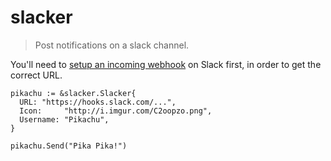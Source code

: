 # slacker

> Post notifications on a slack channel.

You'll need to [setup an incoming
webhook](https://api.slack.com/incoming-webhooks) on Slack first, in order to
get the correct URL.

```
pikachu := &slacker.Slacker{
  URL: "https://hooks.slack.com/...",
  Icon:     "http://i.imgur.com/C2oopzo.png",
  Username: "Pikachu",
}

pikachu.Send("Pika Pika!")
```
